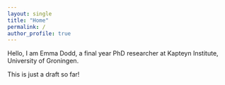 ```yaml
---
layout: single
title: "Home"
permalink: /
author_profile: true
---
```




Hello, I am Emma Dodd, a final year PhD researcher at Kapteyn Institute, University of Groningen. 


This is just a draft so far!


